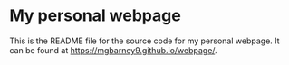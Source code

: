 # My personal webpage

This is the README file for the source code for my personal webpage. It can be found at <https://mgbarney9.github.io/webpage/>. 

